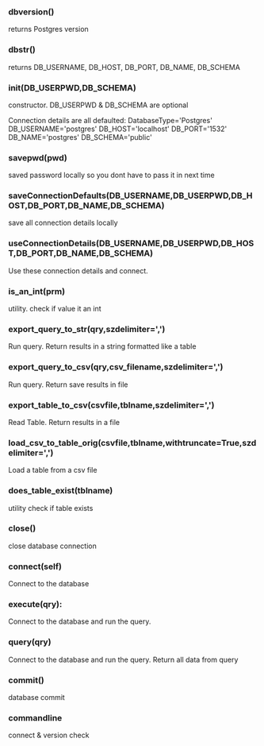 ### dbversion()
returns Postgres version

### dbstr()
returns DB_USERNAME, DB_HOST, DB_PORT, DB_NAME, DB_SCHEMA

###  __init__(DB_USERPWD,DB_SCHEMA)
constructor.  DB_USERPWD & DB_SCHEMA are optional

Connection details are all defaulted:
DatabaseType='Postgres' 
DB_USERNAME='postgres' 
DB_HOST='localhost' 
DB_PORT='1532' 
DB_NAME='postgres' 
DB_SCHEMA='public'		

### savepwd(pwd)
saved password locally so you dont have to pass it in next time

### saveConnectionDefaults(DB_USERNAME,DB_USERPWD,DB_HOST,DB_PORT,DB_NAME,DB_SCHEMA)
save all connection details locally

### useConnectionDetails(DB_USERNAME,DB_USERPWD,DB_HOST,DB_PORT,DB_NAME,DB_SCHEMA)
Use these connection details and connect.  

### is_an_int(prm)
utility.  check if value it an int

### export_query_to_str(qry,szdelimiter=',')
Run query.
Return results in a string formatted like a table

### export_query_to_csv(qry,csv_filename,szdelimiter=',')
Run query.
Return save results in file 

### export_table_to_csv(csvfile,tblname,szdelimiter=',')
Read Table.
Return results in a file 

### load_csv_to_table_orig(csvfile,tblname,withtruncate=True,szdelimiter=',')
Load a table from a csv file

### does_table_exist(tblname)
utility check if table exists

### close()
close database connection

### connect(self)
Connect to the database

### execute(qry):
Connect to the database and run the query.

### query(qry)
Connect to the database and run the query.
Return all data from query

### commit()
database commit

### commandline
connect & version check


